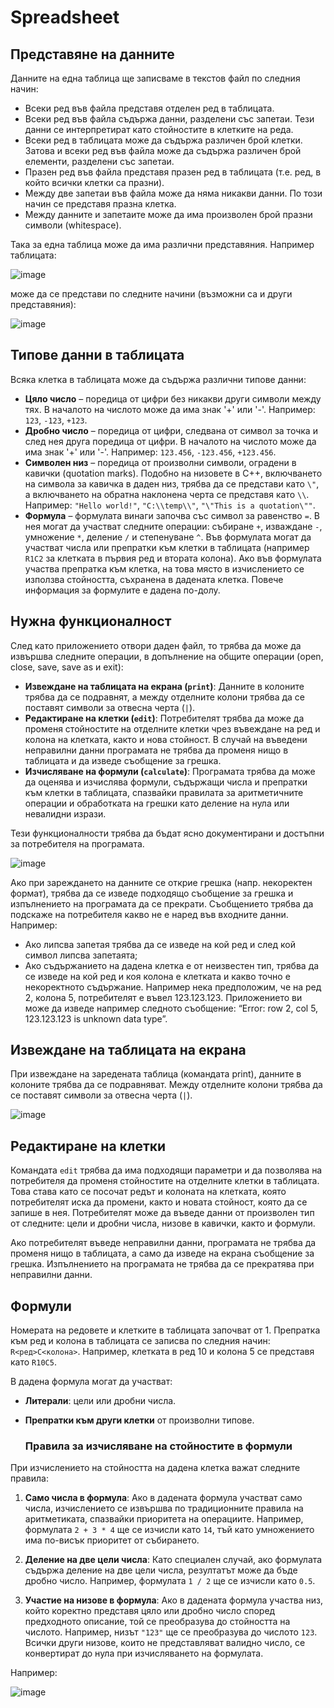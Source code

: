 # Spreadsheet


 ## Представяне на данните

Данните на една таблица ще записваме в текстов файл по следния начин:
- Всеки ред във файла представя отделен ред в таблицата.
- Всеки ред във файла съдържа данни, разделени със запетаи. Тези данни се интерпретират като стойностите в клетките на реда.
- Всеки ред в таблицата може да съдържа различен брой клетки. Затова и всеки ред във файла може да съдържа различен брой елементи, разделени със запетаи.
- Празен ред във файла представя празен ред в таблицата (т.е. ред, в който всички клетки са празни).
- Между две запетаи във файла може да няма никакви данни. По този начин се представя празна клетка.
- Между данните и запетаите може да има произволен брой празни символи (whitespace).

Така за една таблица може да има различни представяния. Например таблицата:


![image](https://github.com/monsicode/Spreadsheet/assets/96687353/2bf2c03d-5e8d-4cef-8049-45ff8f625ad2)

може да се представи по следните начини (възможни са и други представяния):

![image](https://github.com/monsicode/Spreadsheet/assets/96687353/837b9024-de92-483b-a642-4e078ddfc51e)


## Типове данни в таблицата

Всяка клетка в таблицата може да съдържа различни типове данни:
- **Цяло число** – поредица от цифри без никакви други символи между тях. В началото на числото може да има знак '+' или '-'. Например: `123`, `-123`, `+123`.
- **Дробно число** – поредица от цифри, следвана от символ за точка и след нея друга поредица от цифри. В началото на числото може да има знак '+' или '-'. Например: `123.456`, `-123.456`, `+123.456`.
- **Символен низ** – поредица от произволни символи, оградени в кавички (quotation marks). Подобно на низовете в C++, включването на символа за кавичка в даден низ, трябва да се представи като `\"`, а включването на обратна наклонена черта се представя като `\\`. Например: `"Hello world!"`, `"C:\\temp\\"`, `"\"This is a quotation\""`.
- **Формула** – формулата винаги започва със символ за равенство `=`. В нея могат да участват следните операции: събиране `+`, изваждане `-`, умножение `*`, деление `/` и степенуване `^`. Във формулата могат да участват числа или препратки към клетки в таблицата (например `R1C2` за клетката в първия ред и втората колона). Ако във формулата участва препратка към клетка, на това място в изчислението се използва стойността, съхранена в дадената клетка. Повече информация за формулите е дадена по-долу.

## Нужна функционалност

След като приложението отвори даден файл, то трябва да може да извършва следните операции, в допълнение на общите операции (open, close, save, save as и exit):
- **Извеждане на таблицата на екрана (`print`)**: Данните в колоните трябва да се подравнят, а между отделните колони трябва да се поставят символи за отвесна черта (`|`).
- **Редактиране на клетки (`edit`)**: Потребителят трябва да може да променя стойностите на отделните клетки чрез въвеждане на ред и колона на клетката, както и нова стойност. В случай на въведени неправилни данни програмата не трябва да променя нищо в таблицата и да изведе съобщение за грешка.
- **Изчисляване на формули (`calculate`)**: Програмата трябва да може да оценява и изчислява формули, съдържащи числа и препратки към клетки в таблицата, спазвайки правилата за аритметичните операции и обработката на грешки като деление на нула или невалидни изрази.

Тези функционалности трябва да бъдат ясно документирани и достъпни за потребителя на програмата.


![image](https://github.com/monsicode/Spreadsheet/assets/96687353/89795d8f-3219-4d42-b45b-83aeb0c88565)

Ако при зареждането на данните се открие грешка (напр. некоректен формат), трябва да се изведе подходящо съобщение за грешка и изпълнението на програмата да се прекрати. Съобщението трябва да подскаже на потребителя какво не е наред във входните данни. Например:
- Ако липсва запетая трябва да се изведе на кой ред и след кой символ липсва запетаята;
- Aко съдържанието на дадена клетка е от неизвестен тип, трябва да се изведе на кой ред и коя колона е клетката и какво точно е некоректното съдържание. Например нека предположим, че на ред 2, колона 5, потребителят е въвел 123.123.123. Приложението ви може да изведе например следното съобщение: “Error: row 2, col 5, 123.123.123 is unknown data type”. 



## Извеждане на таблицата на екрана

При извеждане на заредената таблица (командата print), данните в колоните трябва да се подравняват. Между отделните колони трябва да се поставят символи за отвесна черта (`|`).

![image](https://github.com/monsicode/Spreadsheet/assets/96687353/44bad259-094f-445a-bd72-5e62c134ddfb)


## Редактиране на клетки

Командата `edit` трябва да има подходящи параметри и да позволява на потребителя да променя стойностите на отделните клетки в таблицата. Това става като се посочат редът и колоната на клетката, която потребителят иска да промени, както и новата стойност, която да се запише в нея. Потребителят може да въведе данни от произволен тип от следните: цели и дробни числа, низове в кавички, както и формули.

Ако потребителят въведе неправилни данни, програмата не трябва да променя нищо в таблицата, а само да изведе на екрана съобщение за грешка. Изпълнението на програмата не трябва да се прекратява при неправилни данни.

## Формули

Номерата на редовете и клетките в таблицата започват от 1. Препратка към ред и колона в таблицата се записва по следния начин: `R<ред>C<колона>`. Например, клетката в ред 10 и колона 5 се представя като `R10C5`.

В дадена формула могат да участват:

- **Литерали**: цели или дробни числа.
- **Препратки към други клетки** от произволни типове.

  ### Правила за изчисляване на стойностите в формули

При изчислението на стойността на дадена клетка важат следните правила:

1. **Само числа в формула**: Ако в дадената формула участват само числа, изчислението се извършва по традиционните правила на аритметиката, спазвайки приоритета на операциите. Например, формулата `2 + 3 * 4` ще се изчисли като `14`, тъй като умножението има по-висък приоритет от събирането.

2. **Деление на две цели числа**: Като специален случай, ако формулата съдържа деление на две цели числа, резултатът може да бъде дробно число. Например, формулата `1 / 2` ще се изчисли като `0.5`.

3. **Участие на низове в формула**: Ако в дадената формула участва низ, който коректно представя цяло или дробно число според предходното описание, той се преобразува до стойността на числото. Например, низът `"123"` ще се преобразува до числото `123`. Всички други низове, които не представляват валидно число, се конвертират до нула при изчисляването на формулата.

Например:

![image](https://github.com/monsicode/Spreadsheet/assets/96687353/b99a4217-905a-4fb3-afe8-4fdb8f952471)



